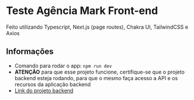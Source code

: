 # Teste Agência Mark Front-end
Feito utilizando Typescript, Next.js (page routes), Chakra UI, TailwindCSS e Axios

## Informações
- Comando para rodar o app: `npm run dev`
- **ATENÇÃO** para que esse projeto funcione, certifique-se que o projeto backend esteja rodando, para que o mesmo faça acesso a API e os recursos da aplicação backend
- [Link do projeto backend](https://github.com/guigovaski/TesteAgenciaMarkBack)